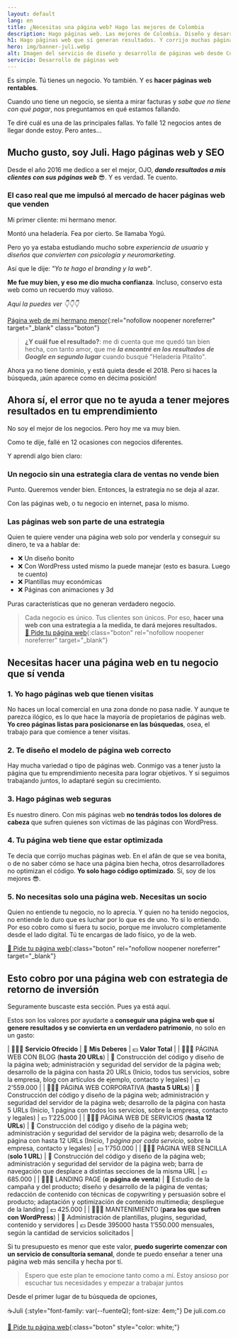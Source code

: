 ```yaml
---
layout: default
lang: en
title: ¿Necesitas una página web? Hago las mejores de Colombia
description: Hago páginas web. Las mejores de Colombia. Diseño y desarrollo las páginas yo mismo. Pero hago algo más. Entra, y si te gusta lo que ves, me escribes.
h1: Hago páginas web que sí generan resultados. Y corrijo muchas páginas también 😉
hero: img/banner-juli.webp
alt: Imagen del servicio de diseño y desarrollo de páginas web desde Colombia
servicio: Desarrollo de páginas web
---
```

Es simple. Tú tienes un negocio. Yo también. Y es **hacer páginas web rentables**.

Cuando uno tiene un negocio, se sienta a mirar facturas y *sabe que no tiene con qué pagar*, nos preguntamos en qué estamos fallando.

Te diré cuál es una de las principales fallas. Yo fallé 12 negocios antes de llegar donde estoy. Pero antes...

## Mucho gusto, soy Juli. Hago páginas web y SEO

Desde el año 2016 me dedico a ser el mejor, OJO, ***dando resultados a mis clientes con sus páginas web*** 😎. Y es verdad. Te cuento.

### El caso real que me impulsó al mercado de hacer páginas web que venden

Mi primer cliente: mi hermano menor.

Montó una heladería. Fea por cierto. Se llamaba Yogú.

Pero yo ya estaba estudiando mucho sobre *experiencia de usuario* y *diseños que convierten con psicología y neuromarketing*.

Así que le dije: *"Yo te hago el branding y la web"*.

**Me fue muy bien, y eso me dio mucha confianza**. Incluso, conservo esta web como un recuerdo muy valioso.

*Aquí la puedes ver 👇👇👇*

[Página web de mi hermano menor](https://klerpson.github.io/yogu/){:rel="nofollow noopener noreferrer" target="_blank" class="boton"}

> **¿Y cuál fue el resultado?**: me di cuenta que me quedó tan bien hecha, con tanto amor, que me ***la encontré en los resultados de Google en segundo lugar*** cuando busqué "Heladería Pitalito".  

Ahora ya no tiene dominio, y está quieta desde el 2018. Pero si haces la búsqueda, ¡aún aparece como en décima posición!

## Ahora sí, el error que no te ayuda a tener mejores resultados en tu emprendimiento

No soy el mejor de los negocios. Pero hoy me va muy bien.

Como te dije, fallé en 12 ocasiones con negocios diferentes.

Y aprendí algo bien claro:

### Un negocio sin una estrategia clara de ventas no vende bien

Punto. Queremos vender bien. Entonces, la estrategia no se deja al azar.

Con las páginas web, o tu negocio en internet, pasa lo mismo.

### Las páginas web son parte de una estrategia

Quien te quiere vender una página web solo por venderla y conseguir su dinero, te va a hablar de:

* ❌ Un diseño bonito
* ❌ Con WordPress usted mismo la puede manejar (esto es basura. Luego te cuento)
* ❌ Plantillas muy económicas
* ❌ Páginas con animaciones y 3d

Puras características que no generan verdadero negocio.

>Cada negocio es único. Tus clientes son únicos. Por eso, **hacer una web con una estrategia a la medida, te dará mejores resultados.**  
[📧 Pide tu página web]({{site.email}}){:class="boton" rel="nofollow noopener noreferrer" target="_blank"}

## Necesitas hacer una página web en tu negocio que sí venda

### 1. Yo hago páginas web que tienen visitas

No haces un local comercial en una zona donde no pasa nadie. Y aunque te parezca ilógico, es lo que hace la mayoría de propietarios de páginas web. **Yo creo páginas listas para posicionarse en las búsquedas**, osea, el trabajo para que comience a tener visitas.

### 2. Te diseño el modelo de página web correcto

Hay mucha variedad o tipo de páginas web. Conmigo vas a tener justo la página que tu emprendimiento necesita para lograr objetivos. Y si seguimos trabajando juntos, lo adaptaré según su crecimiento.

### 3. Hago páginas web seguras

Es nuestro dinero. Con mis páginas web **no tendrás todos los dolores de cabeza** que sufren quienes son víctimas de las páginas con WordPress.

### 4. Tu página web tiene que estar optimizada

Te decía que corrijo muchas páginas web. En el afán de que se vea bonita, o de no saber cómo se hace una página bien hecha, otros desarrolladores no optimizan el código. **Yo solo hago código optimizado**. Sí, soy de los mejores 😎.

### 5. No necesitas solo una página web. Necesitas un socio

Quien no entiende tu negocio, no lo aprecia. Y quien no ha tenido negocios, no entiende lo duro que es luchar por lo que es de uno. Yo sí lo entiendo. Por eso cobro como si fuera tu socio, porque me involucro completamente desde el lado digital. Tú te encargas de lado físico, yo de la web.

[📧 Pide tu página web]({{site.email}}){:class="boton" rel="nofollow noopener noreferrer" target="_blank"}

## Esto cobro por una página web con estrategia de retorno de inversión

Seguramente buscaste esta sección. Pues ya está aquí.

Estos son los valores por ayudarte a **conseguir una página web que sí genere resultados y se convierta en un verdadero patrimonio**, no solo en un gasto:

| 👨🏼‍🏭 **Servicio Ofrecido** | 🫡 **Mis Deberes** | 💵 **Valor Total** |
| 👨🏼‍🏭 PÁGINA WEB CON BLOG (**hasta 20 URLs**) | 🫡 Construcción del código y diseño de la página web; administración y seguridad del servidor de la página web; desarrollo de la página con hasta 20 URLs (Inicio, todos tus servicios, sobre la empresa, blog con artículos de ejemplo, contacto y legales) | 💵 2'559.000 |
| 👨🏼‍🏭 PÁGINA WEB CORPORATIVA (**hasta 5 URLs**) | 🫡 Construcción del código y diseño de la página web; administración y seguridad del servidor de la página web; desarrollo de la página con hasta 5 URLs (Inicio, 1 página con todos los servicios, sobre la empresa, contacto y legales) | 💵 1'225.000 |
| 👨🏼‍🏭 PÁGINA WEB DE SERVICIOS (**hasta 12 URLs**) | 🫡 Construcción del código y diseño de la página web; administración y seguridad del servidor de la página web; desarrollo de la página con hasta 12 URLs (Inicio, *1 página por cada servicio*, sobre la empresa, contacto y legales) | 💵 1'750.000 |
| 👨🏼‍🏭 PÁGINA WEB SENCILLA (**solo 1 URL**) | 🫡 Construcción del código y diseño de la página web; administración y seguridad del servidor de la página web; barra de navegación que desplace a distintas secciones de la misma URL | 💵 685.000 |
| 👨🏼‍🏭 LANDING PAGE (**o página de venta**) | 🫡 Estudio de la campaña y del producto; diseño y desarrollo de la página de ventas; redacción de contenido con técnicas de copywriting y persuasión sobre el producto; adaptación y optimización de contenido multimedia; despliegue de la landing  | 💵 425.000 |
| 👨🏼‍🏭 MANTENIMIENTO (**para los que sufren con WordPress**) | 🫡 Administración de plantillas, plugins, seguridad, contenido y servidores | 💵 Desde 395000 hasta 1'550.000 mensuales, según la cantidad de servicios solicitados |

Si tu presupuesto es menor que este valor, **puedo sugerirte comenzar con un servicio de consultoría semanal**, donde te puedo enseñar a tener una página web más sencilla y hecha por tí.

>Espero que este plan te emocione tanto como a mí. Estoy ansioso por escuchar tus necesidades y empezar a trabajar juntos

Desde el primer lugar de tu búsqueda de opciones,

☕Juli
{:style="font-family: var(--fuenteQ); font-size: 4em;"}
De juli.com.co

[📧 Pide tu página web]({{site.email}}){:class="boton" style="color: white;"}
